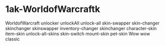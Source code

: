 # 1ak-WorldofWarcraftk
WorldofWarcraft unlocker unlockAll unlock-all skin-swapper skin-changer skinchanger skinswapper inventory-changer skinchanger character-skin item-skin unlock-all-skins skin-switch mount-skin pet-skin Wow wow classic
